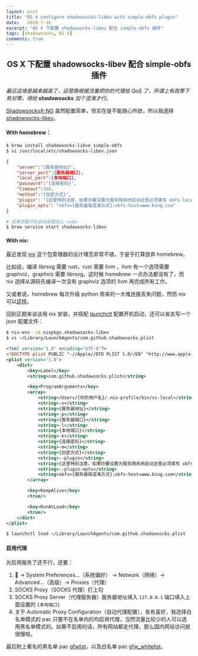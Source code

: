 ```yaml
---
layout: post
title: "OS X configure shadowsocks-libev with simple-obfs plugin"
date:   2018-7-10
excerpt: "OS X 下配置 shadowsocks-libev 配合 simple-obfs 插件"
tags: [shadowsocks, OS X]
comments: true
---
```


<center><h2>OS X 下配置 shadowsocks-libev 配合 simple-obfs 插件</h2></center>

<!--more-->

*最近这墙是越来越高了，运营商根据流量把你的代理给 QoS 了，所谓上有政策下有对策，得给 **shadowsocks** 加个混淆才行*。

[ShadowsocksX-NG](https://github.com/shadowsocks/ShadowsocksX-NG) 虽然配置简单，但实在是不能随心所欲，所以我选择 [shadowsocks-libev](https://github.com/shadowsocks/shadowsocks-libev)。

#### With homebrew：

```sh
$ brew install shadowsocks-libve simple-obfs
$ vi /usr/local/etc/shadowsocks-libev.json
```

```json
{
    "server":"{服务器地址}",
    "server_port":{服务器端口},
    "local_port":{本地端口},
    "password":"{连接密码}",
    "timeout":300,
    "method":"{加密方式}",
    "plugin": "{这里特别注意，如果你要设置为服务随系统启动这里必须填写 obfs-local 的绝对路径，可以用 which obfs-local 找到，homebrew 安装的话就在 /usr/local/bin/obfs-local}",
    "plugin_opts": "obfs={服务器端混淆方式};obfs-host=www.bing.com"
} 
```

```sh
# 如果想要开机启动前面加上 sudo
$ brew service start shadowsocks-libev
```

#### With nix:

最近发现 [nix](https://nixos.org/nix/) 这个包管理器的设计理念非常不错，于是乎打算放弃 homebrew。

比如说，编译 librsvg 需要 rust，rust 需要 llvm ，llvm 有一个选项需要 graphviz，graphviz 需要 librsvg，这时候 homebrew 一点办法都没有了，而 nix 选择从源码先编译一次没有 graphviz 选项的 llvm 再完成所有工作。

又或者说，homebrew 每次升级 python 带来的一大堆连接丢失问题，然而 nix 可以[这样](https://www.slideshare.net/datakurre/nix-for-python-developers)。

回到正题来谈谈用 nix 安装，并搭配 [launchctl](http://www.launchd.info) 配置开机启动，还可以省去写一个 json 配置文件：

```sh
$ nix-env -iA nixpkgs.shadowsocks-libev
$ vi ~/Library/LaunchAgents/com.github.shadowsocks.plist
```

```xml
<?xml version="1.0" encoding="UTF-8"?>
<!DOCTYPE plist PUBLIC "-//Apple//DTD PLIST 1.0//EN" "http://www.apple.com/DTDs/PropertyList-1.0.dtd">
<plist version="1.0">
	<dict>
        <key>Label</key>
        <string>com.github.shadowsocks.plist</string>

        <key>ProgramArguments</key>
        <array>
			<string>/Users/{你的用户名}/.nix-profile/bin/ss-local</string>
			<string>-s</string>
			<string>{服务器地址}</string>
			<string>-p</string>
			<string>{服务器端口}</string>
			<string>-l</string>
			<string>{本地端口}</string>
			<string>-k</string>
			<string>{连接密码}</string>
			<string>-m</string>
			<string>{加密方式}</string>
			<string>--plugin</string>
			<string>{这里特别注意，如果你要设置为服务随系统启动这里必须填写 obfs-local 的绝对路径，可以用 which obfs-local 找到，homebrew 安装的话就在 /usr/local/bin/obfs-local}</string>
			<string>--plugin-opts</string>
			<string>obfs={服务器端混淆方式};obfs-host=www.bing.com</string>
		</array>

		<key>KeepAlive</key>
		<true/>

		<key>RunAtLoad</key>
		<true/>
	</dict>
</plist>
```

```sh
$ launchctl load ~/Library/LaunchAgents/com.github.shadowsocks.plist
```

#### 启用代理

光启用服务了还不行，还要：

1.  -> System Preferences…（系统偏好） -> Network（网络）-> Advanced…（高级）-> Proxies（代理）
2. SOCKS Proxy（SOCKS 代理）打上勾
3. SOCKS Proxy Server（代理服务器）服务器地址填入 `127.0.0.1` 端口填入上面设置的 `{本地端口}`
4. 关于 Automatic Proxy Configuration（自动代理配置），各有喜好，我选择白名单模式的 pac 只要不在名单内的均启用代理，当然流量比较少的人可以选用黑名单模式的。如果不启用的话，所有网站都走代理，那么国内网站访问就很慢啦。

最后附上著名的黑名单 pac [gfwlist](https://github.com/gfwlist/gfwlist)，以及白名单 pac [gfw_whitelist](https://github.com/breakwa11/gfw_whitelist)。